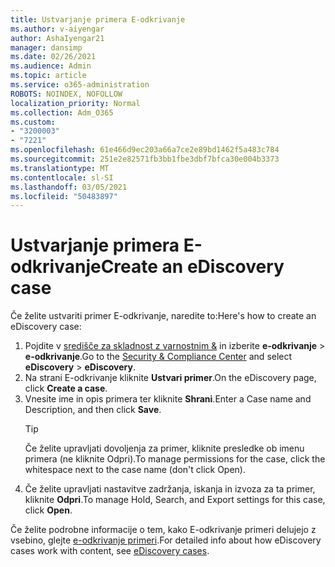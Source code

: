```yaml
---
title: Ustvarjanje primera E-odkrivanje
ms.author: v-aiyengar
author: AshaIyengar21
manager: dansimp
ms.date: 02/26/2021
ms.audience: Admin
ms.topic: article
ms.service: o365-administration
ROBOTS: NOINDEX, NOFOLLOW
localization_priority: Normal
ms.collection: Adm_O365
ms.custom:
- "3200003"
- "7221"
ms.openlocfilehash: 61e466d9ec203a66a7ce2e89bd1462f5a483c784
ms.sourcegitcommit: 251e2e82571fb3bb1fbe3dbf7bfca30e004b3373
ms.translationtype: MT
ms.contentlocale: sl-SI
ms.lasthandoff: 03/05/2021
ms.locfileid: "50483897"
---
```

# <a name="create-an-ediscovery-case"></a><span data-ttu-id="fbeb1-102">Ustvarjanje primera E-odkrivanje</span><span class="sxs-lookup"><span data-stu-id="fbeb1-102">Create an eDiscovery case</span></span>

<span data-ttu-id="fbeb1-103">Če želite ustvariti primer E-odkrivanje, naredite to:</span><span class="sxs-lookup"><span data-stu-id="fbeb1-103">Here's how to create an eDiscovery case:</span></span>

1. <span data-ttu-id="fbeb1-104">Pojdite v [središče za skladnost z varnostnim &](https://go.microsoft.com/fwlink/p/?linkid=2077143) in izberite **e-odkrivanje**  >  **e-odkrivanje**.</span><span class="sxs-lookup"><span data-stu-id="fbeb1-104">Go to the [Security & Compliance Center](https://go.microsoft.com/fwlink/p/?linkid=2077143) and select **eDiscovery** > **eDiscovery**.</span></span>
1. <span data-ttu-id="fbeb1-105">Na strani E-odkrivanje kliknite **Ustvari primer**.</span><span class="sxs-lookup"><span data-stu-id="fbeb1-105">On the eDiscovery page, click **Create a case**.</span></span>
1. <span data-ttu-id="fbeb1-106">Vnesite ime in opis primera ter kliknite **Shrani**.</span><span class="sxs-lookup"><span data-stu-id="fbeb1-106">Enter a Case name and Description, and then click **Save**.</span></span>
    > [!TIP]
    ><span data-ttu-id="fbeb1-107">Če želite upravljati dovoljenja za primer, kliknite presledke ob imenu primera (ne kliknite Odpri).</span><span class="sxs-lookup"><span data-stu-id="fbeb1-107">To manage permissions for the case, click the whitespace next to the case name (don't click Open).</span></span>
1. <span data-ttu-id="fbeb1-108">Če želite upravljati nastavitve zadržanja, iskanja in izvoza za ta primer, kliknite **Odpri**.</span><span class="sxs-lookup"><span data-stu-id="fbeb1-108">To manage Hold, Search, and Export settings for this case, click **Open**.</span></span>

<span data-ttu-id="fbeb1-109">Če želite podrobne informacije o tem, kako E-odkrivanje primeri delujejo z vsebino, glejte [e-odkrivanje primeri](https://go.microsoft.com/fwlink/?linkid=2101589).</span><span class="sxs-lookup"><span data-stu-id="fbeb1-109">For detailed info about how eDiscovery cases work with content, see [eDiscovery cases](https://go.microsoft.com/fwlink/?linkid=2101589).</span></span>
